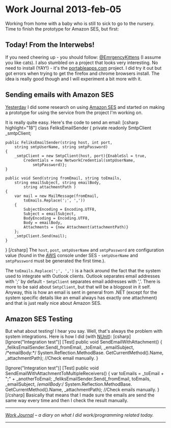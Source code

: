 # Work Journal 2013-feb-05

Working from home with a baby who is still to sick to go to the nursery. Time to finish the prototype for Amazon SES, but first: 

<h2>Today! From the Interwebs!</h2>
<p>
If you need cheering up - you should follow: <a href="https://twitter.com/EmrgencyKittens">@EmrgencyKittens</a> (I assume you like cats). 
I also stumbled on a project that looks very interesting. No need to install (YAY!) - it's the <a href="http://portableapps.com/">portableapps.com</a> project. I did try it out but got errors when trying to get the firefox and chrome browsers install. The idea is really good though and I will experiment a bit more with it. </p>
<h2>Sending emails with Amazon SES</h2>
<p>
<a href="/blog/work-journal-2013-feb-04">Yesterday</a> I did some research on using <a href="http://aws.amazon.com/ses/">Amazon SES</a> and started on making a prototype for using the service from the project I'm working on. 

It is really quite easy. Here's the code to send an email:
[csharp highlight="18"]
class FeliksEmailSender
{
	private readonly SmtpClient _smtpClient;

	public FeliksEmailSender(string host, int port, 
		string smtpUserName, string smtpPassword)
	{
		_smtpClient = new SmtpClient(host, port){EnableSsl = true, 
			Credentials = new NetworkCredential(smtpUserName, 
				smtpPassword)};
	}

	public void Send(string fromEmail, string toEmails, 
		string emailSubject, string emailBody, 
			string attachmentPath )
	{
		var mail = new MailMessage(fromEmail, 
			toEmails.Replace(';', ','))
		{
			SubjectEncoding = Encoding.UTF8,
			Subject = emailSubject,
			BodyEncoding = Encoding.UTF8,
			Body = emailBody,
			Attachments = {new Attachment(attachmentPath)}
		};
		_smtpClient.Send(mail);
	}
}
[/csharp]
The <code>host</code>, <code>post</code>, <code>smtpUserName</code> and <code>smtpPassword</code> are configuration value (found in the <a href="http://aws.amazon.com/">AWS</a> console under SES - <code>smtpUserName</code> and <code>smtpPassword</code> must be generated the first time.). 

The <code>toEmails.Replace(';', ',')</code> is a hack around the fact that the system used to integrate with Outlook clients. Outlook separates email addresses with ';' by default - <code>SmtpClient</code> separates email addresses with ','. There is more to be said about <code>SmtpClient</code>, but that will be a blogpost in it self.
Anyway, this is how an email is sent in general from .NET (except for the system specific details like an email always has exactly one attachment) and that is just really nice about Amazon SES. 
</p>
<h2>Amazon SES Testing</h2>
<p>
But what about testing! I hear you say. Well, that's always the problem with system integrations. Here is how I did (with <a href="http://nunit.org/">NUnit</a>):
[csharp]
[Ignore("Integration test")]
[Test]
public void SendEmailWithAttachment()
{
	_feliksEmailSender.Send(_fromEmail, _toEmail, _emailSubject, 
		/*emailBody:*/ System.Reflection.MethodBase.
			GetCurrentMethod().Name, _attachmentPath);
	//Check email manually.
}

[Ignore("Integration test")]
[Test]
public void SendEmailWithAttachmentToMultipleReceivers()
{
	var toEmails = _toEmail + ";" + _anotherToEmail;
	_feliksEmailSender.Send(_fromEmail, toEmails, _emailSubject, 
		/*emailBody:*/ System.Reflection.MethodBase.
			GetCurrentMethod().Name, _attachmentPath);
	//Check emails manually.
}
[/csharp]
Basically that means that I made sure the emails are send the same way every time and then I check the result manually. 
</p>

<hr />

<em><a href="/blog/work-journal-what-workprogramming-related-did-i-learn-today">Work Journal</a> – a diary on what I did work/programming related today.</em>

<hr />
